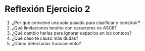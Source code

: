 # Reflexión Ejercicio 2

1. ¿Por qué conviene una sola pasada para clasificar y construir?
2. ¿Qué limitaciones tendría con caracteres no ASCII?
3. ¿Qué cambio harías para ignorar espacios en los conteos?
4. ¿Qué caso te causó más dudas?
5. ¿Cómo detectarías truncamiento?
